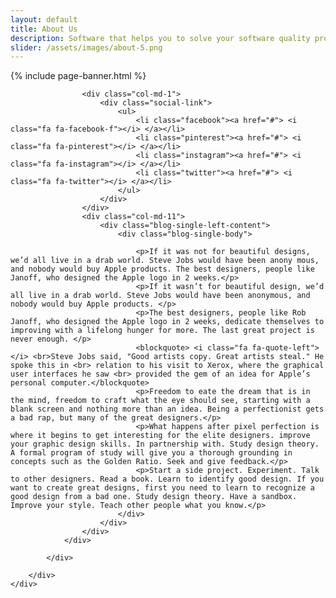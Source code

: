 ```yaml
---
layout: default
title: About Us
description: Software that helps you to solve your software quality problems.
slider: /assets/images/about-5.png
---
```


{% include page-banner.html %}

<div class="blog-single-1x blog-list-1x">
    <div class="container">
        <div class="row">
            <div class="col-md-12">
                <div class="row">
                    
                    <div class="col-md-1">
                        <div class="social-link">
                            <ul>
                                <li class="facebook"><a href="#"> <i class="fa fa-facebook-f"></i> </a></li>
                                <li class="pinterest"><a href="#"> <i class="fa fa-pinterest"></i> </a></li>   
                                <li class="instagram"><a href="#"> <i class="fa fa-instagram"></i> </a></li>                                           
                                <li class="twitter"><a href="#"> <i class="fa fa-twitter"></i> </a></li>
                            </ul>                   
                        </div>
                    </div>
                    <div class="col-md-11">
                        <div class="blog-single-left-content">
                            <div class="blog-single-body">
                                
                                <p>If it was not for beautiful designs, we’d all live in a drab world. Steve Jobs would have been anony mous, and nobody would buy Apple products. The best designers, people like Janoff, who designed the Apple logo in 2 weeks.</p>
                                <p>If it wasn’t for beautiful design, we’d all live in a drab world. Steve Jobs would have been anonymous, and nobody would buy Apple products. </p>
                                <p>The best designers, people like Rob Janoff, who designed the Apple logo in 2 weeks, dedicate themselves to improving with a lifelong hunger for more. The last great project is never enough. </p>
                                <blockquote> <i class="fa fa-quote-left"></i> <br>Steve Jobs said, "Good artists copy. Great artists steal." He spoke this in <br> relation to his visit to Xerox, where the graphical user interfaces he saw <br> provided the gem of an idea for Apple’s personal computer.</blockquote>
                                <p>Freedom to eate the dream that is in the mind, freedom to craft what the eye should see, starting with a blank screen and nothing more than an idea. Being a perfectionist gets a bad rap, but many of the great designers.</p>
                                <p>What happens after pixel perfection is where it begins to get interesting for the elite designers. improve your graphic design skills. In partnership with. Study design theory. A formal program of study will give you a thorough grounding in concepts such as the Golden Ratio. Seek and give feedback.</p>
                                <p>Start a side project. Experiment. Talk to other designers. Read a book. Learn to identify good design. If you want to create great designs, first you need to learn to recognize a good design from a bad one. Study design theory. Have a sandbox. Improve your style. Teach other people what you know.</p>
                            </div>
                        </div>
                    </div>
                </div>

            </div>

        </div>
    </div>
</div>